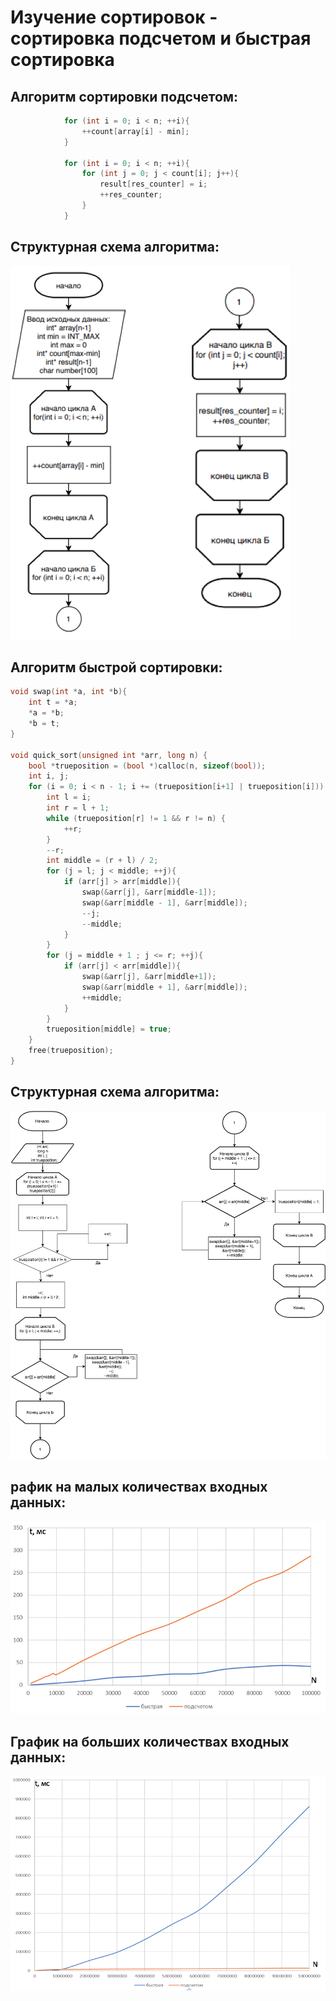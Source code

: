 # Изучение сортировок - сортировка подсчетом и быстрая сортировка

## Алгоритм сортировки подсчетом:

```C
			for (int i = 0; i < n; ++i){
				++count[array[i] - min];
			}

			for (int i = 0; i < n; ++i){
				for (int j = 0; j < count[i]; j++){
					result[res_counter] = i;
					++res_counter;
				}
			}
```

## Структурная схема алгоритма:

![Alt-текст](https://github.com/igorkorobenko/Flita_sem/blob/main/count_scheme.png "структурная схема сортировки подсчетом")

## Алгоритм быстрой сортировки:

```C
void swap(int *a, int *b){
	int t = *a;
	*a = *b;
	*b = t;
}

void quick_sort(unsigned int *arr, long n) {
    bool *trueposition = (bool *)calloc(n, sizeof(bool));
	int i, j;
    for (i = 0; i < n - 1; i += (trueposition[i+1] | trueposition[i])) {
        int l = i;
        int r = l + 1;
        while (trueposition[r] != 1 && r != n) {
            ++r;
        }
        --r;
        int middle = (r + l) / 2;
        for (j = l; j < middle; ++j){
            if (arr[j] > arr[middle]){
            	swap(&arr[j], &arr[middle-1]);
            	swap(&arr[middle - 1], &arr[middle]);
                --j;
                --middle;
            }
        }
        for (j = middle + 1 ; j <= r; ++j){
            if (arr[j] < arr[middle]){
            	swap(&arr[j], &arr[middle+1]);
            	swap(&arr[middle + 1], &arr[middle]);
                ++middle; 
            }
        }
        trueposition[middle] = true;
    }
    free(trueposition);
}
``` 

## Структурная схема алгоритма:

![Alt-текст](https://github.com/igorkorobenko/Flita_sem/blob/main/quick_scheme.png "структурная схема быстрой сортировки")

## рафик на малых количествах входных данных: 

![Alt-текст](https://github.com/igorkorobenko/Flita_sem/blob/main/graph1.png "график на малых количествах входных данных")

## График на больших количествах входных данных:

![Alt-текст](https://github.com/igorkorobenko/Flita_sem/blob/main/graph2.png "График на больших количествах входных данных")
